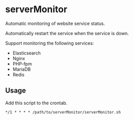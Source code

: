 # serverMonitor
Automatic monitoring of website service status.

Automatically restart the service when the service is down.

Support monitoring the following services:
- Elasticsearch
- Nginx
- PHP-fpm
- MariaDB
- Redis

## Usage
Add this script to the crontab.
```
*/1 * * * * /path/to/serverMonitor/serverMonitor.sh
```
